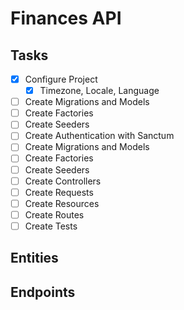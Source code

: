 # Finances API

## Tasks
- [X] Configure Project
    - [X] Timezone, Locale, Language
- [ ] Create Migrations and Models
- [ ] Create Factories
- [ ] Create Seeders
- [ ] Create Authentication with Sanctum
- [ ] Create Migrations and Models
- [ ] Create Factories
- [ ] Create Seeders
- [ ] Create Controllers
- [ ] Create Requests
- [ ] Create Resources
- [ ] Create Routes
- [ ] Create Tests

## Entities


## Endpoints

